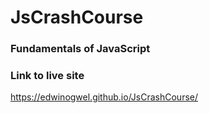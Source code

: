 # JsCrashCourse
### Fundamentals of JavaScript
### Link to live site
https://edwinogwel.github.io/JsCrashCourse/
